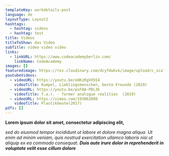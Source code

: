 ```yaml
---
templateKey: workdetails-post
language: de
layoutType: Layout2
hashtags:
  - hashtag: videos
  - hashtag: test
title: Videos
titleToShow: das Video
subTitle: video video video
links:
  - linkURL: https://www.codeacademyberlin.com/
    linkName: CodeAcademy
images: []
featuredimage: https://res.cloudinary.com/dcyfdwhvk/image/upload/c_scale,f_auto,q_100,w_2400/v1627987224/Franziska/stream6_gi2dwi.png
youtubeVideos:
  - videoURL: https://youtu.be/e8KzRgVX9I4
    videoTitle: Kumpel, Lieblingsmenschen, beste Freunde (2019)
  - videoURL: https://youtu.be/pxFAA-PDL3k
    videoTitle: f.a.r. - former analogue realities  (2019)
  - videoURL: https://vimeo.com/193062098
    videoTitle: Plastikbeute(2017)
pdfs: []
---
```

**Lorem ipsum dolor sit amet, consectetur adipiscing elit,** 

*sed do eiusmod tempor incididunt ut labore et dolore magna aliqua. Ut enim ad minim veniam, quis nostrud exercitation ullamco laboris nisi ut aliquip ex ea commodo consequat. **Duis aute irure dolor in reprehenderit in voluptate velit esse cillum dolore***